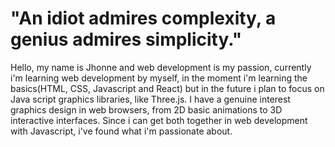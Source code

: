 # "An idiot admires complexity, a genius admires simplicity."
Hello, my name is Jhonne and web development is my passion, currently i'm learning web development by myself, in the moment i'm learning the basics(HTML, CSS, Javascript and React) but in the future i plan to focus on Java script graphics libraries, like Three.js.
I have a genuine interest graphics design in web browsers, from 2D basic animations to 3D interactive interfaces. 
Since i can get both together in web development with Javascript, i've found what i'm passionate about. 

